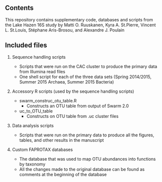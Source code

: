 ## Contents

This repository contains supplementary code, databases and scripts from the 
Lake Hazen 16S study by Matti O. Ruuskanen, Kyra A. St.Pierre, 
Vincent L. St.Louis, Stéphane Aris-Brosou, and Alexandre J. Poulain

## Included files

1. Sequence handling scripts
	- Scripts that were run on the CAC cluster to produce the primary data from Illumina read files
	- One shell script for each of the three data sets (Spring 2014/2015, Summer 2015 Archaea, Summer 2015 Bacteria)

2. Accessory R scripts (used by the sequence handling scripts)
	- swarm_construc_otu_table.R
		* Constructs an OTU table from output of Swarm 2.0
	- uc_to_OTU_table
		* Constructs on OTU table from .uc cluster files
		
3. Data analysis scripts
	- Scripts that were run on the primary data to produce all the figures, tables, and other results in the manuscript

4. Custom FAPROTAX databases
	- The database that was used to map OTU abundances into functions by taxonomy
	- All the changes made to the original database can be found as comments at the beginning of the database